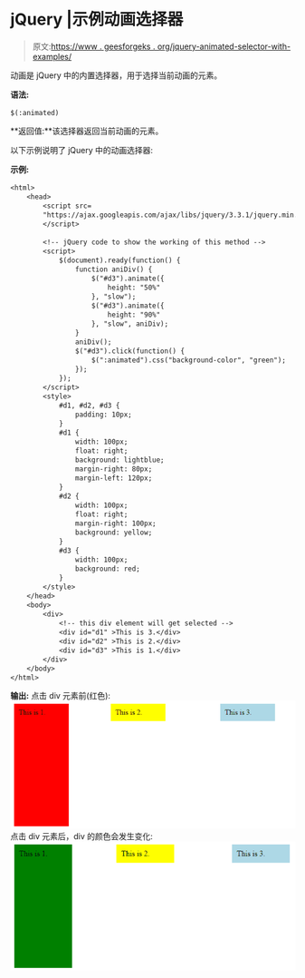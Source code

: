 # jQuery |示例动画选择器

> 原文:[https://www . geesforgeks . org/jquery-animated-selector-with-examples/](https://www.geeksforgeeks.org/jquery-animated-selector-with-examples/)

动画是 jQuery 中的内置选择器，用于选择当前动画的元素。

**语法:**

```
$(:animated)
```

**返回值:**该选择器返回当前动画的元素。

以下示例说明了 jQuery 中的动画选择器:

**示例:**

```
<html>
    <head>
        <script src=
        "https://ajax.googleapis.com/ajax/libs/jquery/3.3.1/jquery.min.js">
        </script>

        <!-- jQuery code to show the working of this method -->
        <script>
            $(document).ready(function() {
                function aniDiv() {
                    $("#d3").animate({
                        height: "50%"
                    }, "slow");
                    $("#d3").animate({
                        height: "90%"
                    }, "slow", aniDiv);
                }
                aniDiv();
                $("#d3").click(function() {
                    $(":animated").css("background-color", "green");
                });
            });
        </script>
        <style>
            #d1, #d2, #d3 {
                padding: 10px;
            }
            #d1 {
                width: 100px;
                float: right;
                background: lightblue;
                margin-right: 80px;
                margin-left: 120px;
            }
            #d2 {
                width: 100px;
                float: right;
                margin-right: 100px;
                background: yellow;
            }
            #d3 {
                width: 100px;
                background: red;
            }
        </style>
    </head>
    <body>
        <div>
            <!-- this div element will get selected -->
            <div id="d1" >This is 3.</div>
            <div id="d2" >This is 2.</div>
            <div id="d3" >This is 1.</div>
        </div>
    </body>
</html>                    
```

**输出:**
点击 div 元素前(红色):
![](img/55b1025d638dc791c7700da46e6fac09.png)
点击 div 元素后，div 的颜色会发生变化:
![](img/20579d01c5b4bbb7de317ceeeb6e7dc9.png)
